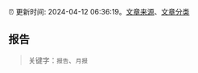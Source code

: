 :alarm_clock: 更新时间: 2024-04-12 06:36:19。[文章来源](/README.md)、[文章分类](/TAGS.md)

## 报告


> 关键字：`报告`、`月报`



